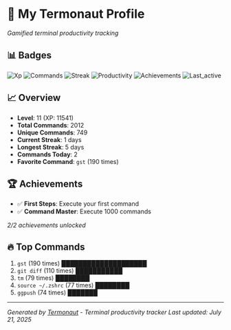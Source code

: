 # 🚀 My Termonaut Profile

*Gamified terminal productivity tracking*

## 📊 Badges

![Xp](https://img.shields.io/badge/XP-Level+11+%2811541%2F14400%29-blue?style=flat-square&logo=terminal&logoColor=white) ![Commands](https://img.shields.io/badge/Commands-2012-blue?style=flat-square&logo=terminal&logoColor=white) ![Streak](https://img.shields.io/badge/Streak-1+days-red?style=flat-square&logo=terminal&logoColor=white) ![Productivity](https://img.shields.io/badge/Productivity-80.0%25-green?style=flat-square&logo=terminal&logoColor=white) ![Achievements](https://img.shields.io/badge/Achievements-5%2F10-blue?style=flat-square&logo=terminal&logoColor=white) ![Last_active](https://img.shields.io/badge/Last+Active-1h+ago-green?style=flat-square&logo=terminal&logoColor=white) 

## 📈 Overview

- **Level**: 11 (XP: 11541)
- **Total Commands**: 2012
- **Unique Commands**: 749
- **Current Streak**: 1 days
- **Longest Streak**: 5 days
- **Commands Today**: 2
- **Favorite Command**: `gst` (190 times)

## 🏆 Achievements

- ✅ **First Steps**: Execute your first command
- ✅ **Command Master**: Execute 1000 commands

*2/2 achievements unlocked*

## 🔥 Top Commands

1. `gst` (190 times) ████████████████████
2. `git diff` (110 times) ███████████
3. `tm` (79 times) ████████
4. `source ~/.zshrc` (77 times) ████████
5. `ggpush` (74 times) ███████

---

*Generated by [Termonaut](https://github.com/oiahoon/termonaut) - Terminal productivity tracker*
*Last updated: July 21, 2025*
